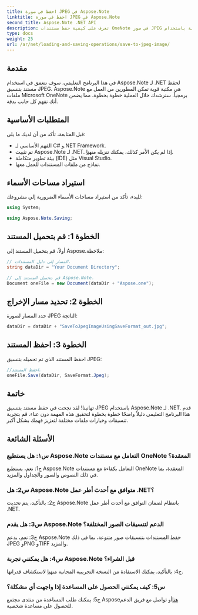 ```yaml
---
title: احفظ في صورة JPEG في Aspose.Note
linktitle: احفظ في صورة JPEG في Aspose.Note
second_title: Aspose.Note .NET API
description: تعرف على كيفية حفظ مستندات OneNote في صور JPEG بسهولة باستخدام Aspose.Note لـ .NET. يتضمن دليل خطوة بخطوة.
type: docs
weight: 25
url: /ar/net/loading-and-saving-operations/save-to-jpeg-image/
---
```

## مقدمة

في هذا البرنامج التعليمي، سوف نتعمق في استخدام Aspose.Note لـ .NET لحفظ مستند بتنسيق JPEG. Aspose.Note هي مكتبة قوية تمكن المطورين من العمل مع ملفات Microsoft OneNote برمجياً. سنرشدك خلال العملية خطوة بخطوة، مما يضمن أنك تفهم كل جانب بدقة.

## المتطلبات الأساسية

قبل المتابعة، تأكد من أن لديك ما يلي:
- الفهم الأساسي لـ C# و.NET Framework.
-  تم تثبيت Aspose.Note لـ .NET. إذا لم يكن الأمر كذلك، يمكنك تنزيله من[هنا](https://releases.aspose.com/note/net/).
- بيئة تطوير متكاملة (IDE) مثل Visual Studio.
- نماذج من ملفات المستندات للعمل معها.

## استيراد مساحات الأسماء

للبدء، تأكد من استيراد مساحات الأسماء الضرورية إلى مشروعك:

```csharp
using System;

using Aspose.Note.Saving;
```

## الخطوة 1: قم بتحميل المستند

أولاً، قم بتحميل المستند إلى Aspose.ملاحظة:

```csharp
// المسار إلى دليل المستندات.
string dataDir = "Your Document Directory";

// قم بتحميل المستند إلى Aspose.Note.
Document oneFile = new Document(dataDir + "Aspose.one");
```

## الخطوة 2: تحديد مسار الإخراج

حدد المسار لصورة JPEG الناتجة:

```csharp
dataDir = dataDir + "SaveToJpegImageUsingSaveFormat_out.jpg";
```

## الخطوة 3: احفظ المستند

احفظ المستند الذي تم تحميله بتنسيق JPEG:

```csharp
//احفظ المستند.
oneFile.Save(dataDir, SaveFormat.Jpeg);
```

## خاتمة

تهانينا! لقد نجحت في حفظ مستند بتنسيق JPEG باستخدام Aspose.Note لـ .NET. قدم هذا البرنامج التعليمي دليلاً واضحًا خطوة بخطوة لتحقيق هذه المهمة دون عناء. قم بتجربة تنسيقات وخيارات ملفات مختلفة لتعزيز فهمك بشكل أكبر.

## الأسئلة الشائعة

### س١: هل يستطيع Aspose.Note التعامل مع مستندات OneNote المعقدة؟

ج1: نعم، يستطيع Aspose.Note التعامل بكفاءة مع مستندات OneNote المعقدة، بما في ذلك النصوص والصور والجداول والمزيد.

### س2: هل Aspose.Note متوافق مع أحدث أطر عمل .NET؟

ج2: بالتأكيد، يتم تحديث Aspose.Note بانتظام لضمان التوافق مع أحدث أطر عمل .NET.

### س3: هل يقدم Aspose.Note الدعم لتنسيقات الصور المختلفة؟

ج3: نعم، يدعم Aspose.Note حفظ المستندات بتنسيقات صور متنوعة، بما في ذلك JPEG وPNG وTIFF والمزيد.

### س4: هل يمكنني تجربة Aspose.Note قبل الشراء؟

 ج4: بالتأكيد، يمكنك الاستفادة من النسخة التجريبية المجانية من[هنا](https://releases.aspose.com/) لاستكشاف قدراتها.

### س5: كيف يمكنني الحصول على المساعدة إذا واجهت أي مشكلة؟

ج5: يمكنك طلب المساعدة من منتدى مجتمع Aspose[هنا](https://forum.aspose.com/c/note/28)أو تواصل مع فريق الدعم للحصول على مساعدة شخصية.